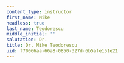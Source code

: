```yaml
---
content_type: instructor
first_name: Mike
headless: true
last_name: Teodorescu
middle_initial: ''
salutation: Dr.
title: Dr. Mike Teodorescu
uid: f70066aa-66a8-0850-327d-6b5afe151e21
---
```

